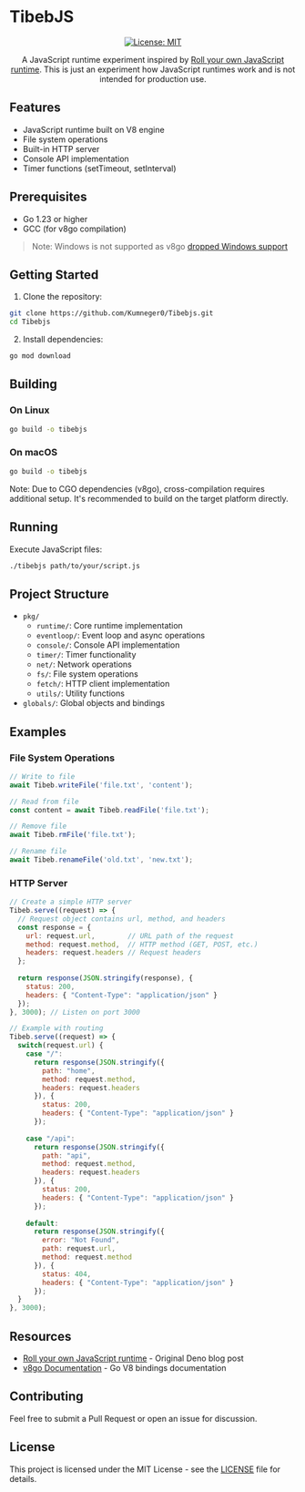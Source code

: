 # TibebJS

<div align="center">

[![License: MIT](https://img.shields.io/badge/License-MIT-yellow.svg)](https://opensource.org/licenses/MIT)

A JavaScript runtime experiment inspired by [Roll your own JavaScript runtime](https://deno.com/blog/roll-your-own-javascript-runtime). This is just an experiment how JavaScript runtimes work and is not intended for production use.

</div>

## Features

- JavaScript runtime built on V8 engine
- File system operations
- Built-in HTTP server
- Console API implementation
- Timer functions (setTimeout, setInterval)

## Prerequisites

- Go 1.23 or higher
- GCC (for v8go compilation)

> Note: Windows is not supported as v8go [dropped Windows support](https://github.com/rogchap/v8go/pull/234)

## Getting Started

1. Clone the repository:
```bash
git clone https://github.com/Kumneger0/Tibebjs.git
cd Tibebjs
```

2. Install dependencies:
```bash
go mod download
```

## Building

### On Linux
```bash
go build -o tibebjs
```

### On macOS
```bash
go build -o tibebjs
```

Note: Due to CGO dependencies (v8go), cross-compilation requires additional setup. It's recommended to build on the target platform directly.

## Running

Execute JavaScript files:
```bash
./tibebjs path/to/your/script.js
```

## Project Structure

- `pkg/`
  - `runtime/`: Core runtime implementation
  - `eventloop/`: Event loop and async operations
  - `console/`: Console API implementation
  - `timer/`: Timer functionality
  - `net/`: Network operations
  - `fs/`: File system operations
  - `fetch/`: HTTP client implementation
  - `utils/`: Utility functions
- `globals/`: Global objects and bindings

## Examples

### File System Operations
```javascript
// Write to file
await Tibeb.writeFile('file.txt', 'content');

// Read from file
const content = await Tibeb.readFile('file.txt');

// Remove file
await Tibeb.rmFile('file.txt');

// Rename file
await Tibeb.renameFile('old.txt', 'new.txt');
```

### HTTP Server
```javascript
// Create a simple HTTP server
Tibeb.serve((request) => {
  // Request object contains url, method, and headers
  const response = {
    url: request.url,        // URL path of the request
    method: request.method,  // HTTP method (GET, POST, etc.)
    headers: request.headers // Request headers
  };
  
  return response(JSON.stringify(response), {
    status: 200,
    headers: { "Content-Type": "application/json" }
  });
}, 3000); // Listen on port 3000

// Example with routing
Tibeb.serve((request) => {
  switch(request.url) {
    case "/":
      return response(JSON.stringify({ 
        path: "home",
        method: request.method,
        headers: request.headers 
      }), {
        status: 200,
        headers: { "Content-Type": "application/json" }
      });
      
    case "/api":
      return response(JSON.stringify({ 
        path: "api",
        method: request.method,
        headers: request.headers 
      }), {
        status: 200,
        headers: { "Content-Type": "application/json" }
      });
      
    default:
      return response(JSON.stringify({ 
        error: "Not Found",
        path: request.url,
        method: request.method 
      }), {
        status: 404,
        headers: { "Content-Type": "application/json" }
      });
  }
}, 3000);
```

## Resources

- [Roll your own JavaScript runtime](https://deno.com/blog/roll-your-own-javascript-runtime) - Original Deno blog post
- [v8go Documentation](https://pkg.go.dev/rogchap.com/v8go) - Go V8 bindings documentation

## Contributing

Feel free to submit a Pull Request or open an issue for discussion.

## License

This project is licensed under the MIT License - see the [LICENSE](LICENSE) file for details.
